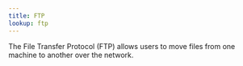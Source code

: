 ```yaml
---
title: FTP
lookup: ftp
---
```

The File Transfer Protocol (FTP) allows users to move files from one machine to another over the network.